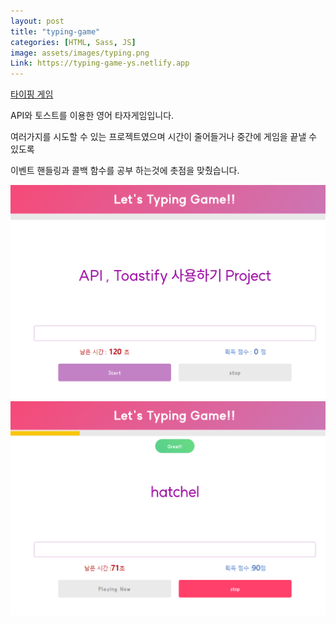 ```yaml
---
layout: post
title: "typing-game"
categories: [HTML, Sass, JS]
image: assets/images/typing.png
Link: https://typing-game-ys.netlify.app
---
```



<a class="btn btn-purple mt-1" href="https://typing-game-ys.netlify.app" target="_blank">타이핑 게임</a>


<p class="text-dark text-left mt-3">API와 토스트를 이용한 영어 타자게임입니다.</p>
<p class="text-dark text-left"> 여러가지를 시도할 수 있는 프로젝트였으며 시간이 줄어들거나 중간에 게임을 끝낼 수 있도록 </p>
<p class="text-dark text-left">이벤트 핸들링과 콜백 함수를 공부 하는것에 촛점을 맞췄습니다. </p>


<div class="row justify-content-center pt-5">
  <div class="col-6 pt-4">
      <img src="/assets/images/typing.png">
    </div>
      <div class="col-6 pt-4">
      <img src="/assets/images/typing02.png">
    </div>
   
   
</div>
  
 
</div>
